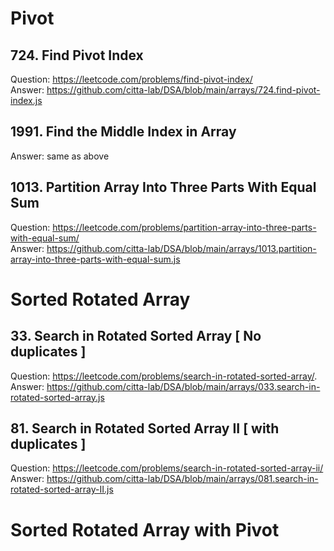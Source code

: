 # Pivot

## 724. Find Pivot Index
Question: https://leetcode.com/problems/find-pivot-index/    
Answer: https://github.com/citta-lab/DSA/blob/main/arrays/724.find-pivot-index.js 

## 1991. Find the Middle Index in Array
Answer: same as above 

## 1013. Partition Array Into Three Parts With Equal Sum
Question: https://leetcode.com/problems/partition-array-into-three-parts-with-equal-sum/  
Answer: https://github.com/citta-lab/DSA/blob/main/arrays/1013.partition-array-into-three-parts-with-equal-sum.js

# Sorted Rotated Array

## 33. Search in Rotated Sorted Array [ No duplicates ] 
Question: https://leetcode.com/problems/search-in-rotated-sorted-array/.   
Answer: https://github.com/citta-lab/DSA/blob/main/arrays/033.search-in-rotated-sorted-array.js 

## 81. Search in Rotated Sorted Array II  [ with duplicates ] 
Question: https://leetcode.com/problems/search-in-rotated-sorted-array-ii/     
Answer: https://github.com/citta-lab/DSA/blob/main/arrays/081.search-in-rotated-sorted-array-II.js  

# Sorted Rotated Array with Pivot 
